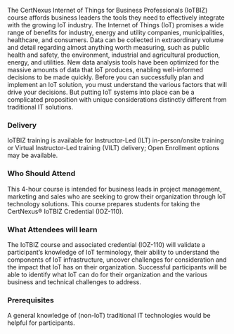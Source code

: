 <!-- IoTBIZ -->

The CertNexus Internet of Things for Business Professionals (IoTBIZ) course affords business leaders the tools they need to effectively integrate with the growing IoT industry. The Internet of Things (IoT) promises a wide range of benefits for industry, energy and utility companies, municipalities, healthcare, and consumers. Data can be collected in extraordinary volume and detail regarding almost anything worth measuring, such as public health and safety, the environment, industrial and agricultural production, energy, and utilities. New data analysis tools have been optimized for the massive amounts of data that IoT produces, enabling well-informed decisions to be made quickly.
Before you can successfully plan and implement an IoT solution, you must understand the various factors that will drive your decisions. But putting IoT systems into place can be a complicated proposition with unique considerations distinctly different from traditional IT solutions.


### Delivery


 IoTBIZ training is available for Instructor-Led (ILT) in-person/onsite training or Virtual Instructor-Led training (VILT) delivery; Open Enrollment options may be available.


### Who Should Attend


This 4-hour course is intended for business leads in project management, marketing and sales who are seeking to grow their organization through IoT technology solutions. This course prepares students for taking the CertNexus® IoTBIZ Credential (IOZ-110).

### What Attendees will learn


The IoTBIZ course and associated credential (IOZ-110) will validate a participant’s knowledge of IoT terminology, their ability to understand the components of IoT infrastructure, uncover challenges for consideration and the impact that IoT has on their organization. Successful participants will be able to identify what IoT can do for their organization and the various business and technical challenges to address.


### Prerequisites

A general knowledge of (non-IoT) traditional IT technologies would be helpful for participants.
